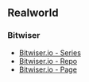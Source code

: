 ## Realworld

### Bitwiser

* [Bitwiser.io - Series](https://blog.realworldfullstack.io/real-world-angular-part-x-fantastic-4-c714b04640ab)
* [Bitwiser.io - Repo](https://github.com/anihalaney/rwa-trivia)
* [Bitwiser.io - Page](https://bitwiser.io/dashboard)
